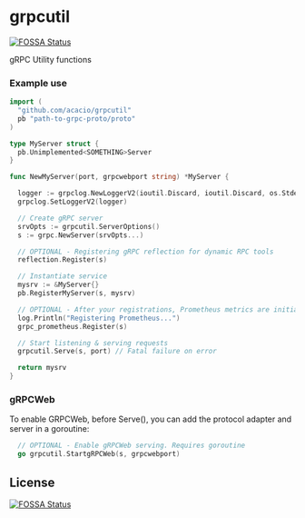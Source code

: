 # grpcutil
[![FOSSA Status](https://app.fossa.com/api/projects/git%2Bgithub.com%2Facacio%2Fgrpcutil.svg?type=shield)](https://app.fossa.com/projects/git%2Bgithub.com%2Facacio%2Fgrpcutil?ref=badge_shield)

gRPC Utility functions


### Example use

```go
import (
  "github.com/acacio/grpcutil"
  pb "path-to-grpc-proto/proto"
)

type MyServer struct {
  pb.Unimplemented<SOMETHING>Server
}

func NewMyServer(port, grpcwebport string) *MyServer {

  logger := grpclog.NewLoggerV2(ioutil.Discard, ioutil.Discard, os.Stderr)
  grpclog.SetLoggerV2(logger)

  // Create gRPC server
  srvOpts := grpcutil.ServerOptions()
  s := grpc.NewServer(srvOpts...)

  // OPTIONAL - Registering gRPC reflection for dynamic RPC tools 
  reflection.Register(s)

  // Instantiate service
  mysrv := &MyServer{}
  pb.RegisterMyServer(s, mysrv)

  // OPTIONAL - After your registrations, Prometheus metrics are initialized.
  log.Println("Registering Prometheus...")
  grpc_prometheus.Register(s)

  // Start listening & serving requests
  grpcutil.Serve(s, port) // Fatal failure on error

  return mysrv
}
```

### gRPCWeb

To enable GRPCWeb, before Serve(), you can add the protocol adapter and server in a goroutine:
```go
  // OPTIONAL - Enable gRPCWeb serving. Requires goroutine
  go grpcutil.StartgRPCWeb(s, grpcwebport)
```


## License
[![FOSSA Status](https://app.fossa.com/api/projects/git%2Bgithub.com%2Facacio%2Fgrpcutil.svg?type=large)](https://app.fossa.com/projects/git%2Bgithub.com%2Facacio%2Fgrpcutil?ref=badge_large)